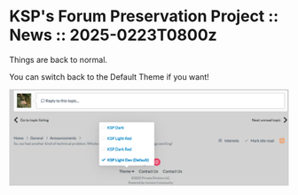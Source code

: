 # KSP's Forum Preservation Project :: News :: 2025-0223T0800z

Things are back to normal.

You can switch back to the Default Theme if you want!

![Changing theme back](./changing-theme-back.png##FullWidth)
